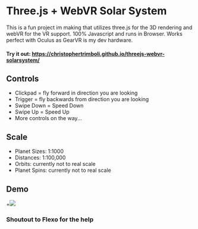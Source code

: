 # Three.js + WebVR Solar System
This is a fun project im making that utilizes three.js for the 3D rendering and webVR for the VR support.
100% Javascript and runs in Browser. Works perfect with Oculus as GearVR is my dev hardware.

#### Try it out: https://christophertrimboli.github.io/threejs-webvr-solarsystem/

## Controls
- Clickpad = fly forward in direction you are looking
- Trigger  = fly backwards from direction you are looking
- Swipe Down = Speed Down
- Swipe Up = Speed Up
- More controls on the way...

## Scale
- Planet Sizes: 1:1000
- Distances: 1:100,000
- Orbits: currently not to real scale
- Planet Spins: currently not to real scale

## Demo
+<img src="/demo.gif?raw=true">

### Shoutout to Flexo for the help

